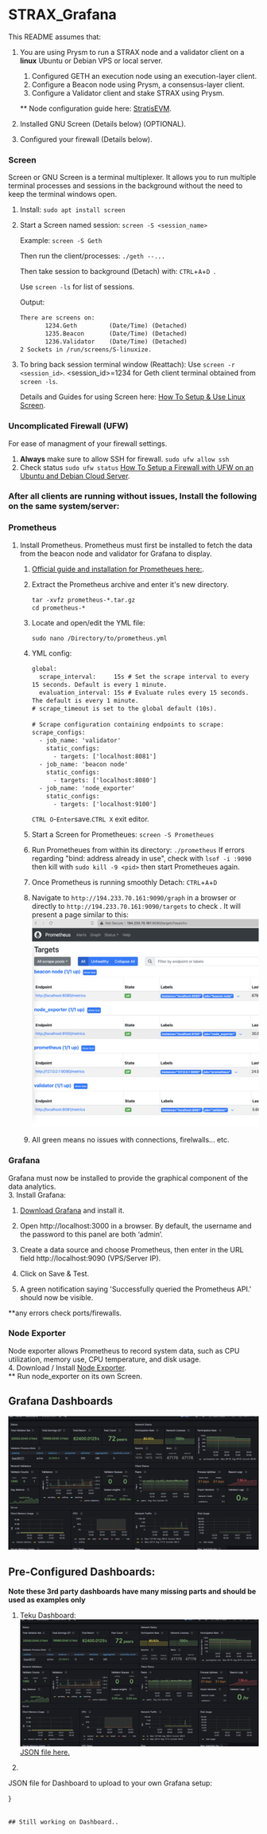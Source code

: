 # STRAX_Grafana

This README assumes that: 
1. You are using Prysm to run a STRAX node and a validator client on a __linux__ Ubuntu or Debian VPS or local server.
   1. Configured GETH an execution node using an execution-layer client.
   2. Configure a Beacon node using Prysm, a consensus-layer client.
   3. Configure a Validator client and stake STRAX using Prysm.
   
   ** Node configuration guide here: [StratisEVM](https://github.com/stratisproject/StratisEVM).
   
3. Installed GNU Screen (Details below) (OPTIONAL).
4. Configured your firewall (Details below).

### Screen
Screen or GNU Screen is a terminal multiplexer. It allows you to run multiple terminal processes and sessions in the background without the need to keep the terminal windows open.
1. Install:
`sudo apt install screen` 

2. Start a Screen named session: 
   `screen -S <session_name>`

   Example: `screen -S Geth`
   
   Then run the client/processes: `./geth --...`
   
   Then take session to background (Detach) with: `CTRL`+`A`+`D `.

   Use `screen -ls` for list of sessions.
   
   Output:
   ```shell
   There are screens on:
          1234.Geth      	(Date/Time)	(Detached)
          1235.Beacon	    (Date/Time)	(Detached)
          1236.Validator	(Date/Time)	(Detached)
   2 Sockets in /run/screens/S-linuxize.
   ```
  3. To bring back session terminal window (Reattach):
     Use `screen -r <session_id>`. <session_id>=1234 for Geth client terminal obtained from `screen -ls`.

     Details and Guides for using Screen here: [How To Setup & Use Linux Screen](https://linuxize.com/post/how-to-use-linux-screen/).
   
### Uncomplicated Firewall (UFW)
For ease of managment of your firewall settings.
1. __Always__ make sure to allow SSH for firewall. `sudo ufw allow ssh`
2.  Check status `sudo ufw status`
[How To Setup a Firewall with UFW on an Ubuntu and Debian Cloud Server](https://www.digitalocean.com/community/tutorials/how-to-setup-a-firewall-with-ufw-on-an-ubuntu-and-debian-cloud-server).     


  

### After all clients are running without issues, Install the following on the same system/server:
### Prometheus
1. Install Prometheus.
  Prometheus must first be installed to fetch the data from the beacon node and validator for Grafana to display.
    1. [Official guide and installation for Prometheues here:](https://prometheus.io/docs/prometheus/latest/getting_started/).
    2. Extract the Prometheus archive and enter it's new directory.
       ```shell
       tar -xvfz prometheus-*.tar.gz
       cd prometheus-*
       ```
    3. Locate and open/edit the YML file:
       ```shell
       sudo nano /Directory/to/prometheus.yml
       ```
    4. YML config:
       ```shell
       global:
         scrape_interval:     15s # Set the scrape interval to every 15 seconds. Default is every 1 minute.
         evaluation_interval: 15s # Evaluate rules every 15 seconds. The default is every 1 minute.
       # scrape_timeout is set to the global default (10s).
       
       # Scrape configuration containing endpoints to scrape:
       scrape_configs:
         - job_name: 'validator'
           static_configs:
             - targets: ['localhost:8081']
         - job_name: 'beacon node'
           static_configs:
             - targets: ['localhost:8080']
         - job_name: 'node_exporter'
           static_configs:
             - targets: ['localhost:9100']
        ````
       `CTRL O`-`Enter`save.`CTRL X` exit editor.

    5. Start a Screen for Prometheues: `screen -S Prometheues`
    6. Run Prometheues from within its directory: `./prometheus`
       If errors regarding "bind: address already in use", check <PID> with `lsof -i :9090` then kill with `sudo kill -9 <pid>` then start Prometheues again.
    8. Once Prometheus is running smoothly Detach: `CTRL`+`A`+`D`
    9. Navigate to `http://194.233.70.161:9090/graph` in a browser or directly to `http://194.233.70.161:9090/targets` to check . It will present a page similar to this:
     ![alt text](https://github.com/0xsats/STRAX_Grafana/blob/main/Screenshot%202024-02-21%20at%2018.03.53.png)
   10. All green means no issues with connections, firelwalls... etc.


### Grafana
Grafana must now be installed to provide the graphical component of the data analytics.  
3. Install Grafana:
   1. [Download Grafana](https://grafana.com/grafana/download) and install it.
      
   2. Open http://localhost:3000 in a browser. By default, the username and the password to this panel are both ‘admin’.
    
   3. Create a data source and choose Prometheus, then enter in the URL field http://localhost:9090 (VPS/Server IP).
      
   4. Click on Save & Test.
   5. A green notification saying 'Successfully queried the Prometheus API.' should now be visible.  

   **any errors check ports/firewalls.



### Node Exporter
Node exporter allows Prometheus to record system data, such as CPU utilization, memory use, CPU temperature, and disk usage.  
4. Download / Install [Node Exporter](https://prometheus.io/download/#node_exporter).  
** Run node_exporter on its own Screen.

## Grafana Dashboards
![alt text](https://github.com/0xsats/STRAX_Grafana/blob/main/strax_grafana.png)


## Pre-Configured Dashboards:
**Note these 3rd party dashboards have many missing parts and should be used as examples only**
1. Teku Dashboard:
![alt text](https://github.com/0xsats/STRAX_Grafana/blob/main/strax_grafana.png)  
[JSON file here.](https://github.com/Consensys/teku/blob/434481f858a235ad1e3d8880921e0c5b70e3fcb2/dashboard/teku-dashboard-grafana.json)

2. 


JSON file for Dashboard to upload to your own Grafana setup:

     
}
```

## Still working on Dashboard..
